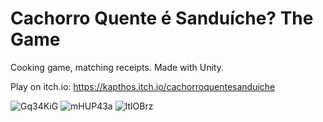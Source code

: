 # Cachorro Quente é Sanduíche? The Game

Cooking game, matching receipts. Made with Unity.

Play on itch.io: https://kapthos.itch.io/cachorroquentesanduiche

![Gq34KiG](https://github.com/kapthos/CachorroQuenteSanduiche/assets/81396249/6e58d5dc-a262-4a38-8362-3dfdd5c5f675)
![mHUP43a](https://github.com/kapthos/CachorroQuenteSanduiche/assets/81396249/f3c0ad5c-5a7f-4e78-b7fb-1095da037045)
![ltIOBrz](https://github.com/kapthos/CachorroQuenteSanduiche/assets/81396249/1cd6b254-3543-4091-8ad5-d029d2a6222e)
